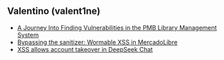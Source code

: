 ## Valentino (valent1ne)

- [A Journey Into Finding Vulnerabilities in the PMB Library Management System](https://blog.3133700.xyz/pmb)
- [Bypassing the sanitizer: Wormable XSS in MercadoLibre](https://blog.3133700.xyz/chatxss)
- [XSS allows account takeover in DeepSeek Chat](https://blog.3133700.xyz/deepseek_xss)
